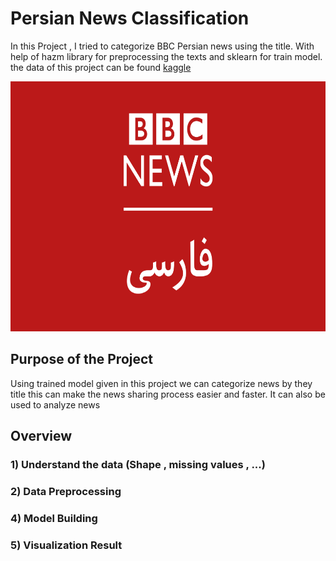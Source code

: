 # Persian News Classification
In this Project , I tried to categorize BBC Persian news using the title. With help of  hazm library for preprocessing the texts and sklearn for train model. the data of this project can be found  [kaggle](https://www.kaggle.com/malekzadeharman/bbc-persian-archive)

<p align="left">
<img src="https://github.com/meysam810/bbc_persian_news_classification/blob/master/img/persian.png" width="800" height="400">
</p>


## Purpose of the Project

Using trained model given in this project we can categorize news by they title this can make the news sharing process easier and faster. It can also be used to analyze news


## Overview 
### 1) Understand the data (Shape , missing values  , ...)
### 2) Data Preprocessing 
### 4) Model Building 
### 5) Visualization Result


